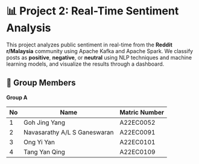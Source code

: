 # 📊 Project 2: Real-Time Sentiment Analysis

This project analyzes public sentiment in real-time from the **Reddit r/Malaysia** community using Apache Kafka and Apache Spark. We classify posts as **positive**, **negative**, or **neutral** using NLP techniques and machine learning models, and visualize the results through a dashboard.

## 👥 Group Members

**Group A**

| No | Name                           | Matric Number |
|----|--------------------------------|----------------|
| 1  | Goh Jing Yang                  | A22EC0052      |
| 2  | Navasarathy A/L S Ganeswaran   | A22EC0091      |
| 3  | Ong Yi Yan                     | A22EC0101      |
| 4  | Tang Yan Qing                  | A22EC0109      |

